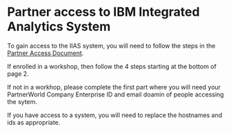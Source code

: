 
# Partner access to IBM Integrated Analytics System

To gain access to the IIAS system, you will need to follow the steps in the [Partner Access Document](ExternalPartnerAccess.pdf).  

If enrolled in a workshop, then follow the 4 steps starting at the bottom of page 2.

If not in a workhop, please complete the first part where you will need your PartnerWorld Company Enterprise ID and email doamin of people accessing the sytem.

If you have access to a system, you will need to replace the hostnames and ids as appropriate.
